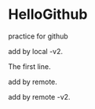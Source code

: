 # HelloGithub
practice for github

add by local -v2.

The first line.

add by remote.

add by remote -v2.
